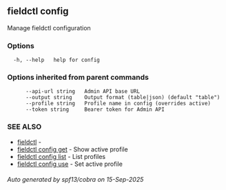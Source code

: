 ## fieldctl config

Manage fieldctl configuration

### Options

```
  -h, --help   help for config
```

### Options inherited from parent commands

```
      --api-url string   Admin API base URL
      --output string    Output format (table|json) (default "table")
      --profile string   Profile name in config (overrides active)
      --token string     Bearer token for Admin API
```

### SEE ALSO

* [fieldctl](fieldctl.md)	 - 
* [fieldctl config get](fieldctl_config_get.md)	 - Show active profile
* [fieldctl config list](fieldctl_config_list.md)	 - List profiles
* [fieldctl config use](fieldctl_config_use.md)	 - Set active profile

###### Auto generated by spf13/cobra on 15-Sep-2025

